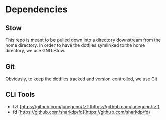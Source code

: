# Dependencies

## Stow

This repo is meant to be pulled down into a directory downstream from the home directory. In order to have the dotfiles symlinked to the home directory, we use GNU Stow.

## Git

Obviously, to keep the dotfiles tracked and version controlled, we use Git

## CLI Tools

- fzf [https://github.com/junegunn/fzf](https://github.com/junegunn/fzf)
- fd [https://github.com/sharkdp/fd](https://github.com/sharkdp/fd)
